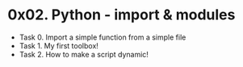 # 0x02. Python - import & modules

- Task 0. Import a simple function from a simple file
- Task 1. My first toolbox!
- Task 2. How to make a script dynamic!


